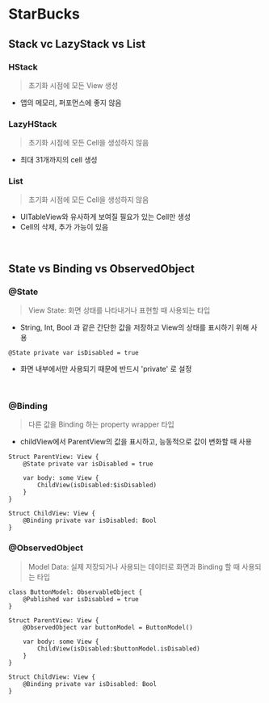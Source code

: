# StarBucks

## Stack vc LazyStack vs List
### HStack
> 초기화 시점에 모든 View 생성
+ 앱의 메모리, 퍼포먼스에 좋지 않음

### LazyHStack
> 초기화 시점에 모든 Cell을 생성하지 않음
+ 최대 31개까지의 cell 생성

### List
> 초기화 시점에 모든 Cell을 생성하지 않음
+ UITableView와 유사하게 보여질 필요가 있는 Cell만 생성
+ Cell의 삭제, 추가 가능이 있음

<br>

## State vs Binding vs ObservedObject
### @State
> View State: 화면 상태를 나타내거나 표현할 때 사용되는 타입
+ String, Int, Bool 과 같은 간단한 값을 저장하고 View의 상태를 표시하기 위해 사용

```
@State private var isDisabled = true
```
+ 화면 내부에서만 사용되기 때문에 반드시 'private' 로 설정

<br>

### @Binding
> 다른 값을 Binding 하는 property wrapper 타입
+ childView에서 ParentView의 값을 표시하고, 능동적으로 값이 변화할 때 사용

```
Struct ParentView: View {
    @State private var isDisabled = true 
    
    var body: some View {
        ChildView(isDisabled:$isDisabled)
    }
}

Struct ChildView: View {
    @Binding private var isDisabled: Bool
}

```


### @ObservedObject
> Model Data: 실제 저장되거나 사용되는 데이터로 화면과 Binding 할 때 사용되는 타입

```
class ButtonModel: ObservableObject {
    @Published var isDisabled = true
}

Struct ParentView: View {
    @ObservedObject var buttonModel = ButtonModel()
    
    var body: some View {
        ChildView(isDisabled:$buttonModel.isDisabled)
    }
}

Struct ChildView: View {
    @Binding private var isDisabled: Bool
}

```
